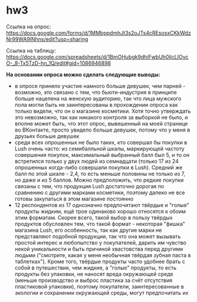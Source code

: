 # hw3  
Ссылка на опрос: https://docs.google.com/forms/d/1MMbppdmhJt3s2oJTs4cREsosxCKkWdzNr99WA9lNhns/edit?usp=sharing

Ссылка на таблицу: https://docs.google.com/spreadsheets/d/1BmOHubgk9dhiFwbUh0jlcLIOvcO-_8-Tx5TzD-hn_1Q/edit#gid=1086946898

**На основании опроса можно сделать следующие выводы:**
- в опросе приняло участие намного больше девушек, чем парней - возможно, это связано с тем, что бьюти-индустрия в принципе больше нацелена на женскую аудиторию, так что лица мужского пола могли быть не заинтересованы в прохождении опроса как только видели, что он о магазине косметики. Хотя точно утверждать это невозможно, так как никакого контроля за выборкой не было, и вполне может быть, что этот опрос, вывешенный на моей странице во ВКонтакте, просто увидело больше девушек, потому что у меня в друзьях больше девушек  
- среди всех опрошенных не было таких, кто совершал бы покупки в Lush очень часто: из семибалльной шкалы, маркирующей частоту совершения покупок, максимальный выбранный балл был 5, и то он встретился только у двух людей из семнадцати (только 17 из 24 опрошенных когда-либо совершали покупки в Lush). Средний же балл по этой шкале - 2,4, то есть меньше половины не только из 7, но даже и из 5 баллов. Можно предположить, что редкие покупки связаны с тем, что продукция Lush достаточно дорогая по сравнению с другими марками косметики, поэтому далеко не все готовы закупаться в этом магазине постоянно  
- 12 респондентов из 17 однозначно предпочитают твёрдые и "голые" продукты жидким, ещё трое одинаково хорошо относятся к обоим этим форматам. Скорее всего, такой выбор в пользу твёрдых продуктов обусловлен тем, что такой формат - некоторая "фишка" магазина Lush, его особенность, так как другие марки не представляют подобной продукции, так что она может вызывать простой интерес и любопытство у покупателей, дарить им чувство некой уникальности и быть причиной хвастовства перед другими людьми ("смотрите, какая у меня необычная твёрдая зубная паста в таблетках"). Кроме того, твёрдые продукты часто удобнее брать с собой в путешествия, чем жидкие, а "голые" продукты, то есть продукты без упаковки, не наносят вреда окружающей среде (меньше производство и выброс пластика за счёт отсутствия пластиковой упаковки), поэтому покупатели, заинтересованные в экологии и сохранении окружающей среды, могут предпочитать их
